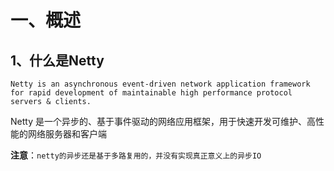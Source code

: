 # 一、概述

## 1、什么是Netty

```
Netty is an asynchronous event-driven network application framework
for rapid development of maintainable high performance protocol servers & clients.
```

Netty 是一个异步的、基于事件驱动的网络应用框架，用于快速开发可维护、高性能的网络服务器和客户端

**注意**：`netty的异步还是基于多路复用的，并没有实现真正意义上的异步IO`